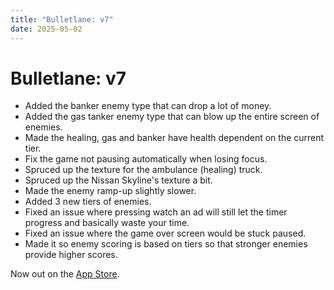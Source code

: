 ```yaml
---
title: "Bulletlane: v7"
date: 2025-05-02
---
```


# Bulletlane: v7
- Added the banker enemy type that can drop a lot of money.
- Added the gas tanker enemy type that can blow up the entire screen of enemies.
- Made the healing, gas and banker have health dependent on the current tier.
- Fix the game not pausing automatically when losing focus.
- Spruced up the texture for the ambulance (healing) truck.
- Spruced up the Nissan Skyline's texture a bit.
- Made the enemy ramp-up slightly slower.
- Added 3 new tiers of enemies.
- Fixed an issue where pressing watch an ad will still let the timer progress and basically waste your time.
- Fixed an issue where the game over screen would be stuck paused.
- Made it so enemy scoring is based on tiers so that stronger enemies provide higher scores.

Now out on the [App Store](https://apps.apple.com/us/app/bulletlane/id6743356289).